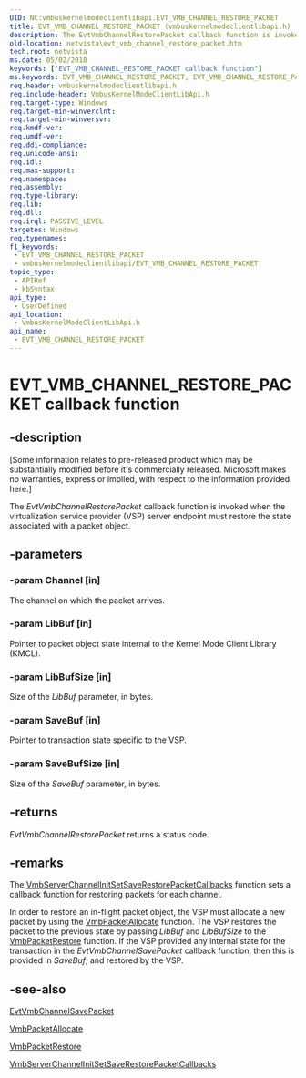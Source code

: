 ```yaml
---
UID: NC:vmbuskernelmodeclientlibapi.EVT_VMB_CHANNEL_RESTORE_PACKET
title: EVT_VMB_CHANNEL_RESTORE_PACKET (vmbuskernelmodeclientlibapi.h)
description: The EvtVmbChannelRestorePacket callback function is invoked when the virtualization service provider (VSP) server endpoint must restore the state associated with a packet object.
old-location: netvista\evt_vmb_channel_restore_packet.htm
tech.root: netvista
ms.date: 05/02/2018
keywords: ["EVT_VMB_CHANNEL_RESTORE_PACKET callback function"]
ms.keywords: EVT_VMB_CHANNEL_RESTORE_PACKET, EVT_VMB_CHANNEL_RESTORE_PACKET callback, EvtVmbChannelRestorePacket, EvtVmbChannelRestorePacket callback function [Network Drivers Starting with Windows Vista], PFN_VMB_CHANNEL_RESTORE_PACKET, PFN_VMB_CHANNEL_RESTORE_PACKET callback function pointer [Network Drivers Starting with Windows Vista], netvista.evt_vmb_channel_restore_packet, vmbuskernelmodeclientlibapi/EvtVmbChannelRestorePacket
req.header: vmbuskernelmodeclientlibapi.h
req.include-header: VmbusKernelModeClientLibApi.h
req.target-type: Windows
req.target-min-winverclnt: 
req.target-min-winversvr: 
req.kmdf-ver: 
req.umdf-ver: 
req.ddi-compliance: 
req.unicode-ansi: 
req.idl: 
req.max-support: 
req.namespace: 
req.assembly: 
req.type-library: 
req.lib: 
req.dll: 
req.irql: PASSIVE_LEVEL
targetos: Windows
req.typenames: 
f1_keywords:
 - EVT_VMB_CHANNEL_RESTORE_PACKET
 - vmbuskernelmodeclientlibapi/EVT_VMB_CHANNEL_RESTORE_PACKET
topic_type:
 - APIRef
 - kbSyntax
api_type:
 - UserDefined
api_location:
 - VmbusKernelModeClientLibApi.h
api_name:
 - EVT_VMB_CHANNEL_RESTORE_PACKET
---
```


# EVT_VMB_CHANNEL_RESTORE_PACKET callback function


## -description

<p class="CCE_Message">[Some information relates to pre-released product which may be substantially modified before it's commercially released. Microsoft makes no warranties, express or implied, with respect to the information provided here.]

The <i>EvtVmbChannelRestorePacket</i> callback function is invoked when the virtualization service provider (VSP) server
endpoint must restore the state associated with a packet object.

## -parameters

### -param Channel [in]


The channel on which the packet arrives.

### -param LibBuf [in]


Pointer to packet object state internal to the Kernel Mode Client Library (KMCL).

### -param LibBufSize [in]


Size of the <i>LibBuf</i> parameter, in bytes.

### -param SaveBuf [in]


Pointer to transaction state specific to the VSP.

### -param SaveBufSize [in]


Size of the <i>SaveBuf</i> parameter, in bytes.

## -returns

<i>EvtVmbChannelRestorePacket</i> returns a status code.

## -remarks

The <a href="/windows-hardware/drivers/ddi/vmbuskernelmodeclientlibapi/nf-vmbuskernelmodeclientlibapi-vmbserverchannelinitsetsaverestorepacketcallbacks">VmbServerChannelInitSetSaveRestorePacketCallbacks</a> function sets a callback function for restoring packets for each channel.

In order
to restore an in-flight packet object, the VSP must allocate a new packet
by using the <a href="/windows-hardware/drivers/ddi/vmbuskernelmodeclientlibapi/nf-vmbuskernelmodeclientlibapi-vmbpacketallocate">VmbPacketAllocate</a> function. The VSP restores the packet to the previous state by passing <i>LibBuf</i> and <i>LibBufSize</i> to the <a href="/windows-hardware/drivers/ddi/vmbuskernelmodeclientlibapi/nf-vmbuskernelmodeclientlibapi-vmbpacketrestore">VmbPacketRestore</a> function.
If the VSP provided any internal state for the transaction in the <i>EvtVmbChannelSavePacket</i>
callback function, then this is provided in <i>SaveBuf</i>, and restored by the VSP.

## -see-also

<a href="/windows-hardware/drivers/ddi/vmbuskernelmodeclientlibapi/nc-vmbuskernelmodeclientlibapi-evt_vmb_channel_restore_packet">EvtVmbChannelSavePacket</a>



<a href="/windows-hardware/drivers/ddi/vmbuskernelmodeclientlibapi/nf-vmbuskernelmodeclientlibapi-vmbpacketallocate">VmbPacketAllocate</a>



<a href="/windows-hardware/drivers/ddi/vmbuskernelmodeclientlibapi/nf-vmbuskernelmodeclientlibapi-vmbpacketrestore">VmbPacketRestore</a>



<a href="/windows-hardware/drivers/ddi/vmbuskernelmodeclientlibapi/nf-vmbuskernelmodeclientlibapi-vmbserverchannelinitsetsaverestorepacketcallbacks">VmbServerChannelInitSetSaveRestorePacketCallbacks</a>

